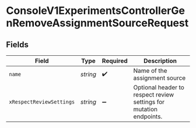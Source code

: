 # ConsoleV1ExperimentsControllerGenRemoveAssignmentSourceRequest


## Fields

| Field                                                              | Type                                                               | Required                                                           | Description                                                        |
| ------------------------------------------------------------------ | ------------------------------------------------------------------ | ------------------------------------------------------------------ | ------------------------------------------------------------------ |
| `name`                                                             | *string*                                                           | :heavy_check_mark:                                                 | Name of the assignment source                                      |
| `xRespectReviewSettings`                                           | *string*                                                           | :heavy_minus_sign:                                                 | Optional header to respect review settings for mutation endpoints. |